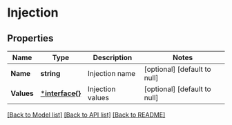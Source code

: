 # Injection

## Properties
Name | Type | Description | Notes
------------ | ------------- | ------------- | -------------
**Name** | **string** | Injection name | [optional] [default to null]
**Values** | [***interface{}**](interface{}.md) | Injection values | [optional] [default to null]

[[Back to Model list]](../README.md#documentation-for-models) [[Back to API list]](../README.md#documentation-for-api-endpoints) [[Back to README]](../README.md)


